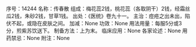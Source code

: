 序号：14244
名称：传春散
组成：梅花蕊2钱，桃花蕊（各取阴干）2钱，经霜丝瓜2钱，朱砂2钱，甘草1钱。
出处：《医统》卷九十一。
主治：痘疮之出未出，陷伏不起，或隐在皮肤之间。
加减：None
功效：None
用法用量：每服5分或3分，煎紫苏饮送下。
制备方法：上为末。
临床应用：None
各家论述：None
用药禁忌：None
附注：None
